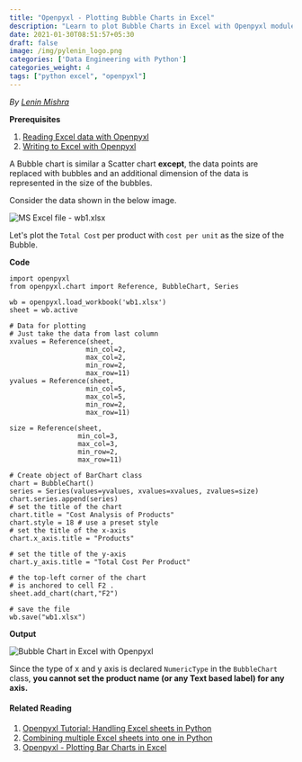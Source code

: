 ```yaml
---
title: "Openpyxl - Plotting Bubble Charts in Excel"
description: "Learn to plot Bubble Charts in Excel with Openpyxl module in Python 3."
date: 2021-01-30T08:51:57+05:30
draft: false
image: /img/pylenin_logo.png
categories: ['Data Engineering with Python']
categories_weight: 4
tags: ["python excel", "openpyxl"]
---
```

<div class="sharethis-inline-follow-buttons"></div>

*By [Lenin Mishra](https://www.pylenin.com/authors/#lenin-mishra)*

**Prerequisites**
1. [Reading Excel data with Openpyxl](https://www.pylenin.com/blogs/excel-with-python/#reading-data-from-excel-using-openpyxl)
2. [Writing to Excel with Openpyxl](https://www.pylenin.com/blogs/excel-with-python/#writing-data-to-cells-in-excel-with-openpyxl)

A Bubble chart is similar a Scatter chart **except**, 
the data points are replaced with bubbles 
and an additional dimension of the data is represented 
in the size of the bubbles.

Consider the data shown in the below image.

![MS Excel file - wb1.xlsx](/img/excel-with-python/bubble-chart-1.png)

Let's plot the `Total Cost` per product with `cost per unit` as the size of the Bubble.

**Code**

```python3
import openpyxl
from openpyxl.chart import Reference, BubbleChart, Series

wb = openpyxl.load_workbook('wb1.xlsx')
sheet = wb.active

# Data for plotting
# Just take the data from last column
xvalues = Reference(sheet,
                   min_col=2,
                   max_col=2,
                   min_row=2,
                   max_row=11)
yvalues = Reference(sheet,
                   min_col=5,
                   max_col=5,
                   min_row=2,
                   max_row=11)

size = Reference(sheet,
                 min_col=3,
                 max_col=3,
                 min_row=2,
                 max_row=11)

# Create object of BarChart class
chart = BubbleChart()
series = Series(values=yvalues, xvalues=xvalues, zvalues=size)
chart.series.append(series)
# set the title of the chart
chart.title = "Cost Analysis of Products"
chart.style = 18 # use a preset style
# set the title of the x-axis
chart.x_axis.title = "Products"

# set the title of the y-axis
chart.y_axis.title = "Total Cost Per Product"

# the top-left corner of the chart
# is anchored to cell F2 .
sheet.add_chart(chart,"F2")

# save the file 
wb.save("wb1.xlsx")
```

**Output**

![Bubble Chart in Excel with Openpyxl](/img/excel-with-python/bubble-chart-2.png)

Since the type of x and y axis is declared `NumericType` in the `BubbleChart` class, **you cannot set the product name (or any Text based label) for any axis.**

#### Related Reading

1. [Openpyxl Tutorial: Handling Excel sheets in Python](https://www.pylenin.com/blogs/excel-with-python/)
2. [Combining multiple Excel sheets into one in Python](https://www.pylenin.com/blogs/combining-workbooks-to-sheets/)
3. [Openpyxl - Plotting Bar Charts in Excel](https://www.pylenin.com/blogs/bar-charts-openpyxl/)
